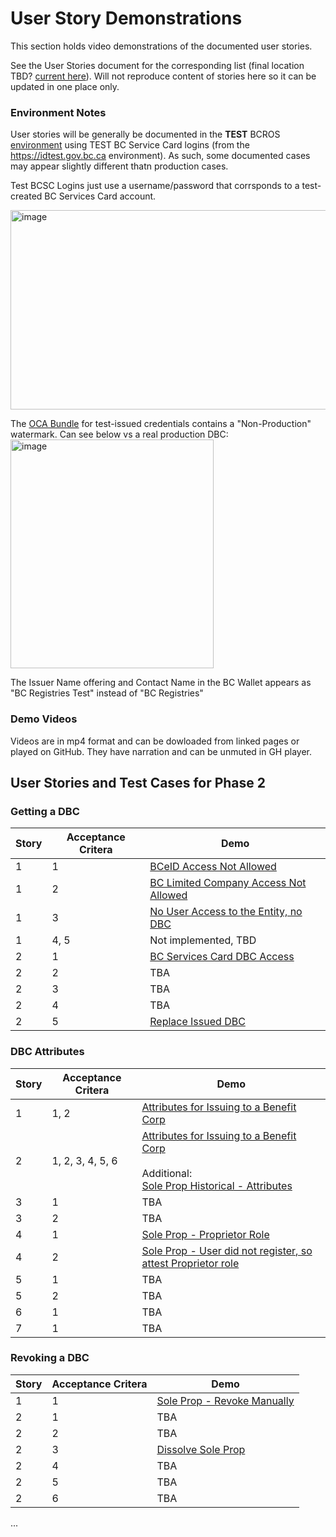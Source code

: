 # User Story Demonstrations

This section holds video demonstrations of the documented user stories.

See the User Stories document for the corresponding list (final location TBD? [current here](https://docs.google.com/document/d/1BRFV8nF-Ub30a_-6Tx5FYRPg5OL96OFjag-U7Wd4R3Q/edit?tab=t.0#heading=h.jwh7wtqsa4gf)). Will not reproduce content of stories here so it can be updated in one place only.

### Environment Notes

User stories will be generally be documented in the **TEST** BCROS [environment](https://test.bcregistry.gov.bc.ca) using TEST BC Service Card logins (from the https://idtest.gov.bc.ca environment). As such, some documented cases may appear slightly different thatn production cases.

Test BCSC Logins just use a username/password that corrsponds to a test-created BC Services Card account.

<img width="693" height="319" alt="image" src="https://github.com/user-attachments/assets/a29895b4-d4b6-40da-9d04-c986dbb1885a" />

The [OCA Bundle](https://github.com/bcgov/aries-oca-bundles/) for test-issued credentials contains a "Non-Production" watermark. Can see below vs a real production DBC:
<img width="325" height="366" alt="image" src="https://github.com/user-attachments/assets/cc3c5599-d664-4105-bd3e-e6e7fc9ea94d" />

The Issuer Name offering and Contact Name in the BC Wallet appears as "BC Registries Test" instead of "BC Registries"

### Demo Videos

Videos are in mp4 format and can be dowloaded from linked pages or played on GitHub. They have narration and can be unmuted in GH player.

## User Stories and Test Cases for Phase 2

### Getting a DBC

| Story | Acceptance Critera | Demo |
| --- | --- | --- |
| 1 | 1 | [BCeID Access Not Allowed](./getting/bceid-no-access.md) |
| 1 | 2 | [BC Limited Company Access Not Allowed](./getting/limited-company-no-access.md) |
| 1 | 3 | [No User Access to the Entity, no DBC](./getting/no-entity-access.md) |
| 1 | 4, 5 | Not implemented, TBD |
| 2 | 1 | [BC Services Card DBC Access](./getting/bcsc-get-dbc.md) |
| 2 | 2 | TBA |
| 2 | 3 | TBA |
| 2 | 4 | TBA |
| 2 | 5 | [Replace Issued DBC](./getting/replace-dbc.md) |

### DBC Attributes

| Story | Acceptance Critera | Demo |
| --- | --- | --- |
| 1 | 1, 2 | [Attributes for Issuing to a Benefit Corp](./attributes/benefit-corp-all-atrributes.md) |
| 2 | 1, 2, 3, 4, 5, 6 | [Attributes for Issuing to a Benefit Corp](./attributes/benefit-corp-all-atrributes.md) <br/> <br/> Additional: <br/>[Sole Prop Historical - Attributes](./attributes/sole-prop-historical.md) |
| 3 | 1 | TBA |
| 3 | 2 | TBA |
| 4 | 1 | [Sole Prop - Proprietor Role](./attributes/sole-prop-proprietor-role.md) |
| 4 | 2 | [Sole Prop - User did not register, so attest Proprietor role](./attributes/sole-prop-attest-role.md) |
| 5 | 1 | TBA |
| 5 | 2 | TBA |
| 6 | 1 | TBA |
| 7 | 1 | TBA |

### Revoking a DBC

| Story | Acceptance Critera | Demo |
| --- | --- | --- |
| 1 | 1 | [Sole Prop - Revoke Manually](./revoking/sole-prop-revoke-manually.md) |
| 2 | 1 | TBA |
| 2 | 2 | TBA |
| 2 | 3 | [Dissolve Sole Prop](./revoking/sole-prop-dissolve.md) |
| 2 | 4 | TBA |
| 2 | 5 | TBA |
| 2 | 6 | TBA |
...
